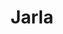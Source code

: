 ---
pid: fs271
title: Jarla
location_transcription: 
coordinates: "[-75.150572072004, 39.95547764055]"
zipcode: 
gen_neighborhood: 
neighborhood: 
outside_phl: 
age: '6'
age_range: 6-13
instagram: 
image_file_name: fs_271.jpg
proposal_transcription: 
topic: Unknown
topic_summary: '0'
type: Playground
keywords_other: 
credit: Mantn
image_labels: 
twitter: 
facebook: 
permalink: "/monuments/fs271/"
layout: item-page
---